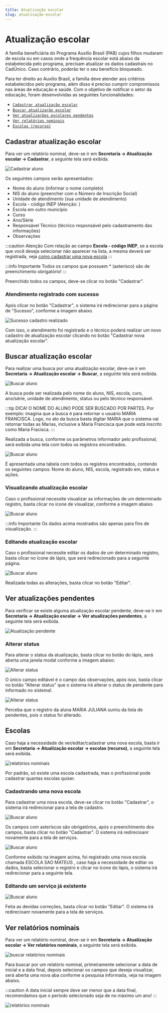 ```yaml
---
title: Atualização escolar
slug: atualização-escolar
---
```


# Atualização escolar

A família beneficiária do Programa Auxílio Brasil (PAB) cujos filhos mudaram de escola ou em casos onde a frequência escolar está abaixo da estabelecida pelo programa, precisam atualizar os dados cadastrais no CadÚnico. Caso contrário, poderão ter o seu benefício bloqueado.

Para ter direito ao Auxílio Brasil, a família deve atender aos critérios estabelecidos pelo programa, além disso é preciso cumprir compromissos nas áreas de educação e saúde. Com o objetivo de notificar o setor da educação, foram desenvolvidas as seguintes funcionalidades:

- [`Cadastrar atualização escolar`](#cadastrar-atualização-escolar)
- [`Buscar atualização escolar`](#buscar-atualização-escolar)
- [`Ver atualizações escolares pendentes`](#ver-atualizações-pendentes)
- [`Ver relatórios nominais`](#ver-relatórios-nominais)
- [`Escolas (recurso)`](#escolas)

## Cadastrar atualização escolar

Para ver um relatório nominal, deve-se ir em **Secretaria -> Atualização escolar -> Cadastrar**, a seguinte tela será exibida.

![Cadastrar aluno](../../static/img/secretary/update-school/registrar_atualizacao_escolar.jpg)

Os seguintes campos serão apresentados:

- Nome do aluno (informar o nome completo)
- NIS do aluno (preencher com o Número de Inscrição Social)
- Unidade de atendimento (sua unidade de atendimento)
- Escola - código INEP (Atenção: )
- Escola em outro município
- Curso
- Ano/Série
- Responsável Técnico (técnico responsável pelo cadastramento das informações)
- Observações

:::caution Atenção
Com relação ao campo **Escola - código INEP**, se a escola que você deseja selecionar não aparecer na lista, a mesma deverá ser registrada, veja [como cadastrar uma nova escola](#escolas)
:::

:::info Importante
Todos os campos que possuem * (asterísco) são de preenchimento obrigatório!
:::

Preenchido todos os campos, deve-se clicar no botão "Cadastrar".

### Atendimento registrado com sucesso

Após clicar no botão "Cadastrar", o sistema irá redirecionar para a página de "Sucesso", conforme a imagem abaixo.

![Sucesso cadastro realizado](../../static/img/secretary/update-school/sucesso.jpg)

Com isso, o atendimento foi registrado e o técnico poderá realizar um novo cadastro de atualização escolar clicando no botão "Cadastrar nova atualização escolar".

## Buscar atualização escolar

Para realizar uma busca por uma atualização escolar, deve-se ir em **Secretaria -> Atualização escolar -> Buscar**, a seguinte tela será exibida.

![Buscar aluno](../../static/img/secretary/update-school/buscar.jpg)

A busca pode ser realizada pelo nome do aluno, NIS, escola, curo, ano/série, unidade de atendimento, status ou pelo técnico responsável.

:::tip DICA! O NOME DO ALUNO PODE SER BUSCADO POR PARTES.
Por exemplo: imagina que a busca é para retornar o usuário MARIA FRANCISCA. Logo, no ato da busca basta digitar MARIA que o sistema vai retornar todas as Marias, inclusive a Maria Francisca que pode está inscrito como Maria Fracisca.
:::

Realizada a busca, conforme os parâmetros informador pelo profissional, será exibida uma tela com todos os registros encontrados.

![Buscar aluno](../../static/img/secretary/update-school/registros_encontrados.jpg)

É apresentada uma tabela com todos os registros encontrados, contendo os seguintes campos:
Nome do aluno, NIS, escola, registrado em, status e ações.

### Visualizando atualização escolar

Caso o profissional necessite visualizar as informações de um determinado registro, basta clicar no ícone de visualizar, conforme a imagem abaixo.

![Buscar aluno](../../static/img/secretary/update-school/visualizar_atualizacao_escolar.jpg)

:::info Importante
Os dados acima mostrados são apenas para fins de visualização.
:::

### Editando atualização escolar

Caso o profissional necessite editar os dados de um determinado registro, basta clicar no ícone de lápis, que será redirecionado para a seguinte página.

![Buscar aluno](../../static/img/secretary/update-school/editar_atualizacao_escolar.jpg)

Realizada todas as alterações, basta clicar no botão "Editar".

## Ver atualizações pendentes

Para verificar se existe alguma atualização escolar pendente, deve-se ir em **Secretaria -> Atualização escolar -> Ver atualizações pendentes**, a seguinte tela será exibida.

![Atualização pendente](../../static/img/secretary/update-school/atualizacao_pendente.jpg)

### Alterar status

Para alterar o status da atualização, basta clicar no botão do lápis, será aberta uma janela modal conforme a imagem abaixo:

![Alterar status](../../static/img/secretary/update-school/alterar_status.jpg)

O único campo editável é o campo das observações, após isso, basta clicar no botão "Alterar status" que o sistema irá alterar o status de pendente para informado no sistema!.

![Alterar status](../../static/img/secretary/update-school/ok.jpg)

Perceba que o registro da aluna MARIA JULIANA sumiu da lista de pendentes, pois o status foi alterado.

## Escolas

Caso haja a necessidade de ver/editar/cadastrar uma nova escola, basta ir em **Secretaria -> Atualização escolar -> escolas (recurso)**, a seguinte tela será exibida.

![relatórios nominais](../../static/img/secretary/update-school/lista_de_escolas.jpg)

Por padrão, só existe uma escola cadastrada, mas o profissional pode cadastrar quantas escolas quiser.

### Cadastrando uma nova escola

Para cadastrar uma nova escola, deve-se clicar no botão "Cadastrar", o sistema irá redirecionar para a tela de cadastro.

![Buscar aluno](../../static/img/secretary/update-school/cadastrar_escola.jpg)

Os campos com asteríscos são obrigatórios, após o preenchimento dos campos, basta clicar no botão "Cadastrar". O sistema irá redirecioanr novamente para a tela de serviços.

![Buscar aluno](../../static/img/secretary/update-school/sucesso_escola.jpg)

Conforme exibido na imagem acima, foi registrado uma nova escola chamada ESCOLA SAO MATEUS	, caso haja a necessidade de editar os dados, basta selecionar o registro e clicar no ícone do lápis, o sistema irá redirecionar para a seguinte tela.

### Editando um serviço já existente

![Buscar aluno](../../static/img/secretary/update-school/editar_escola.jpg)

Feita as devidas correções, basta clicar no botão "Editar". O sistema irá redirecioanr novamente para a tela de serviços.

## Ver relatórios nominais

Para ver um relatório nominal, deve-se ir em **Secretaria -> Atualização escolar -> Ver relatórios nominais**, a seguinte tela será exibida.

![buscar relatórios nominais](../../static/img/secretary/update-school/relatorios_nominais.jpg)

Para buscar por um relatório nominal, primeiramente selecionar a data de inicial e a data final, depois selecionar os campos que deseja visualizar, será aberta uma nova aba conforme a pesquisa informada, veja na imagem abaixo.

:::caution
A data inicial sempre deve ser menor que a data final, recomendamos que o período selecionado seja de no máximo um ano!
:::

![relatórios nominais](../../static/img/secretary/update-school/relatorios_nominais_registros.jpg)
